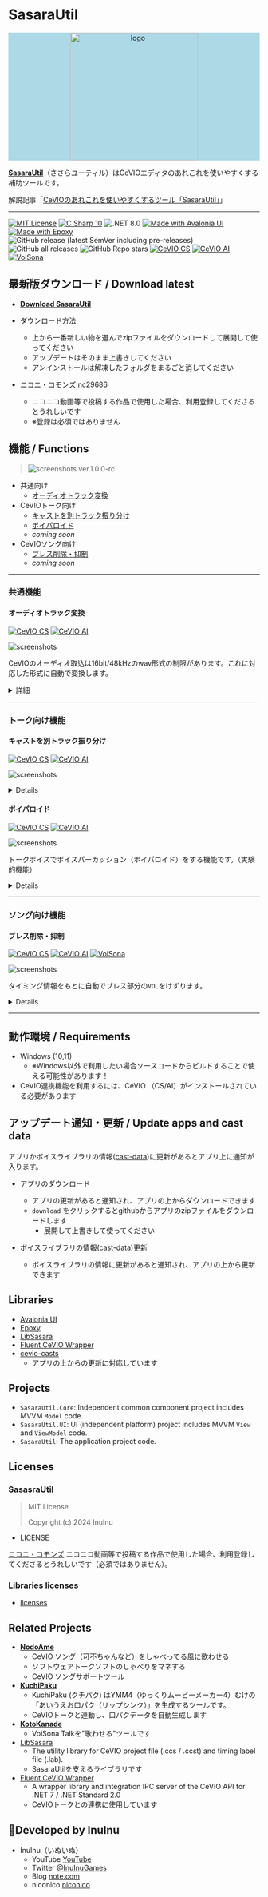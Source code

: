 # SasaraUtil

<p align="center" style="background-color:lightblue;">
	<img src="./SasaraUtil.UI/Assets/icon.ico" alt="logo" width="256" />
</p>

**[SasaraUtil](https://github.com/InuInu2022/SasaraUtil)**（ささらユーティル）はCeVIOエディタのあれこれを使いやすくする補助ツールです。

解説記事「[CeVIOのあれこれを使いやすくするツール「SasaraUtil」](https://note.com/inuinu_/n/nf55807cc0949)」

---

[![MIT License](http://img.shields.io/badge/license-MIT-blue.svg?style=flat)](LICENSE) [![C Sharp 10](https://img.shields.io/badge/C%20Sharp-10-4FC08D.svg?logo=csharp&style=flat)](https://learn.microsoft.com/ja-jp/dotnet/csharp/) ![.NET 8.0](https://img.shields.io/badge/%20.NET-8.0-blue.svg?logo=dotnet&style=flat) [![Made with Avalonia UI](https://img.shields.io/badge/Made_with-Avalonia_UI-blue.svg?logo=&style=flat)](https://avaloniaui.net/)  [![Made with Epoxy](https://img.shields.io/badge/Made_with-Epoxy-blue.svg?style=flat)](https://github.com/kekyo/Epoxy)
![GitHub release (latest SemVer including pre-releases)](https://img.shields.io/github/v/release/inuinu2022/sasarautil?include_prereleases&label=%F0%9F%9A%80release) ![GitHub all releases](https://img.shields.io/github/downloads/InuInu2022/SasaraUtil/total?color=green&label=%E2%AC%87%20downloads) ![GitHub Repo stars](https://img.shields.io/github/stars/InuInu2022/SasaraUtil?label=%E2%98%85&logo=github)
[![CeVIO CS](https://img.shields.io/badge/CeVIO_Creative_Studio-7.0-d08cbb.svg?logo=&style=flat)](https://cevio.jp/) [![CeVIO AI](https://img.shields.io/badge/CeVIO_AI-9.1-lightgray.svg?logo=&style=flat)](https://cevio.jp/) [![VoiSona](https://img.shields.io/badge/VoiSona-1.10-53abdb.svg?logo=&style=flat)](https://voisona.com/)

## 最新版ダウンロード / Download latest

- **[Download SasaraUtil](https://github.com/InuInu2022/SasaraUtil/releases/latest)**

- ダウンロード方法
  - 上から一番新しい物を選んでzipファイルをダウンロードして展開して使ってください
  - アップデートはそのまま上書きしてください
  - アンインストールは解凍したフォルダをまるごと消してください
- [ニコニ・コモンズ nc29686](https://commons.nicovideo.jp/material/nc296868)
  - ニコニコ動画等で投稿する作品で使用した場合、利用登録してくださるとうれしいです
  - ※登録は必須ではありません

## 機能 / Functions

> ![screenshots](./documents/screenshots/sasarautil.png)
> ver.1.0.0-rc

- 共通向け
  - [オーディオトラック変換](#オーディオトラック変換)
- CeVIOトーク向け
  - [キャストを別トラック振り分け](#キャストを別トラック振り分け)
  - [ボイパロイド](#ボイパロイド)
  - _coming soon_
- CeVIOソング向け
  - [ブレス削除・抑制](#ブレス削除抑制)
  - _coming soon_

---

### 共通機能

#### オーディオトラック変換

[![CeVIO CS](https://img.shields.io/badge/CeVIO_Creative_Studio-7.0-d08cbb.svg?logo=&style=flat)](https://cevio.jp/) [![CeVIO AI](https://img.shields.io/badge/CeVIO_AI-8.6-lightgray.svg?logo=&style=flat)](https://cevio.jp/)

![screenshots](./documents/screenshots/Common_AudioConverter.png)

CeVIOのオーディオ取込は16bit/48kHzのwav形式の制限があります。これに対応した形式に自動で変換します。

<details>
<summary>詳細</summary>

##### ファイル形式変換

SasaraUtilの「**オーディオトラック変換**」にファイルをドラッグ＆ドロップすると、対応している音声ファイルを自動で**16bit/48kHzのwav形式**に変換します。

動画ファイルも音声ファイルに変換できます。

- [対応形式](https://learn.microsoft.com/ja-jp/windows/win32/medfound/supported-media-formats-in-media-foundation?redirectedfrom=MSDN)
  - 音声ファイル (wav, mp3, aiff, etc...)
  - 動画ファイル（mp4, etc...）

複数ファイルの同時変換に対応しています。

「**Save**」ボタンを押すと、保存先を選ぶダイアログが開き、
変換されたファイルは、
`【元のファイル名】.16bit48khz.wav`
という名前で保存されます。

##### CeVIO取込機能

「**Send**」ボタンを押すことでCeVIOエディタにオーディオトラックとして変換済みの音声ファイルを自動で取り込みます。

- ※ 変換済みの音声ファイルは元のファイルの隣に作られます。
- ※ `.ccst` ファイルがCeVIOのエディタに関連付けられている必要があります
- ※この機能は1ファイルのみ対応です。

なお、オーディオの開始秒数は事前に設定できます。

</details>

---

### トーク向け機能

#### キャストを別トラック振り分け

[![CeVIO CS](https://img.shields.io/badge/CeVIO_Creative_Studio-7.0-d08cbb.svg?logo=&style=flat)](https://cevio.jp/) [![CeVIO AI](https://img.shields.io/badge/CeVIO_AI-8.6-lightgray.svg?logo=&style=flat)](https://cevio.jp/)

![screenshots](./documents/screenshots/Talk_CastSplitter.PNG)

<details>

通常、ひとつのトークトラックには複数のキャストが記録されます。

これをキャストごとに別々のトラックに振り分けようとすると手作業が大変ですが、この「**キャストを別トラック振り分け**」機能を使うと自動で振り分けられます。

|振り分け前|振り分け後|
|---------|---------|
|![screenshots](./documents/screenshots/Talk_CastSplitter_Before.png)|![after](./documents/screenshots/Talk_CastSplitter_After.png)|

※CeVIOのトラックは32トラックが最大のため、合計で32トラック以上になる場合は何が起きるかわかりません。。。

</details>

#### ボイパロイド

[![CeVIO CS](https://img.shields.io/badge/CeVIO_Creative_Studio-7.0-d08cbb.svg?logo=&style=flat)](https://cevio.jp/) [![CeVIO AI](https://img.shields.io/badge/CeVIO_AI-8.6-lightgray.svg?logo=&style=flat)](https://cevio.jp/)

![screenshots](./documents/screenshots/Talk_VocalPercussion.png)

トークボイスでボイスパーカッション（ボイパロイド）をする機能です。（実験的機能）

<details>

CeVIOのソングトラックのノートのデータを元に、トークトラックを生成し、ノートのタイミングに合わせてセリフを並べます。

- 歌わせるようではなく、**ボイスパーカッション用**です
- 1つのノートに対し、1つのトークの台詞を作成します
- 台詞はノートの歌詞を元につくられます。
  - 1ノート、日本語で200文字までOK（CeVIO AIの場合）
- 台詞の音程の中央値は元のノートに合うよう自動で調整されます
- 平坦なピッチにはなりません（現在はわざとそうしてます）
- 現在、発音の開始タイミングがノートの開始タイミングに合う様になっています。
  - 母音のタイミングではないのでやや遅れて聞こえる場合があります。

※大量のセリフが生成されるため、 **特にCeVIO AIで読み込むと非常に動作が重くなります**。 トラック毎に処理をすることをおすすめします。

CeVIOのソングエディタをお持ちでない場合や元の楽譜データがMIDI形式などccs/ccstでない場合は次の方法があります。

1. [Utaformatix](https://sdercolin.github.io/utaformatix3/)でCeVIOのソング形式に変換する
   - midiやust等がある場合はこちらがオススメです
   - ただし、1ノートに複数歌詞を入れられないソフトが多いためボイパ向けではありません
2. 無料の[VoiSona](https://voisona.com/)で打ち込んでccs/ccst形式でエクスポートする
   - VoiSonaはCeVIOソングの姉妹ソフトで、エディタと標準音源が無料です

- 関連ソフト: **[KotoKanade](https://github.com/InuInu2022/KotoKanade)**
  - VoiSona Talkを"歌わせる"ツールです

</details>

---

### ソング向け機能

#### ブレス削除・抑制

[![CeVIO CS](https://img.shields.io/badge/CeVIO_Creative_Studio-7.0-d08cbb.svg?logo=&style=flat)](https://cevio.jp/) [![CeVIO AI](https://img.shields.io/badge/CeVIO_AI-8.6-lightgray.svg?logo=&style=flat)](https://cevio.jp/) [![VoiSona](https://img.shields.io/badge/VoiSona-1.7-53abdb.svg?logo=&style=flat)](https://voisona.com/)

![screenshots](./documents/screenshots/Song_BreathSuppressor.png)

タイミング情報をもとに自動でブレス部分の`VOL`をけずります。

<details>

#### ブレス消去

タイミング情報をもとに自動でブレス部分の`VOL`をけずります。すでに調整済みのデータでも対応しています（ブレス部分の`VOL`だけが削られます）。

|ブレス消去前|ブレス消去後|
|-----------|-----------|
|![screenshots](./documents/screenshots/Song_BreathSuppressor_Before.png)|![after](./documents/screenshots/Song_BreathSuppressor_After.png)|

CeVIOトラックファイル (`.ccst`) とタイミング情報ファイル (`.lab`) を一緒にドラッグ＆ドロップしてください。トラックファイルだけでも同じ名前のタイミング情報があれば自動で読み取ります。

※ブレスを復活させたい場合は、`VOL`の線を消しゴムで消せば戻ります。最初に一括で消して、ブレスを入れたいところで復活させる…といった使い方を想定しています。

※ブレス部分は「無声」の部分。休符の範囲ではありません。

##### 「ブレス部分の調声データそのまま」オプション

このオプションを有効にすると、ブレス部分に調声済みVOLのデータがある場合は消さず、何も調声していない所だけVOLを削ります。

|調声データ消す|調声データそのまま|
|-------------|----------------|
|![screenshots](./documents/screenshots/Song_BreathSuppressor_After.png)|![after](./documents/screenshots/Song_BreathSuppressor_AfterOptionKeep.png)|

ちょっとだけ手で調整しちゃったけど、あとは一括でブレス消したい、みたいな時に使ってください。

#### ブレス抑制

※音量を抑える抑制機能は将来的に実装予定

</details>

---

## 動作環境 / Requirements

- Windows (10,11)
  - ※Windows以外で利用したい場合ソースコードからビルドすることで使える可能性があります！
- CeVIO連携機能を利用するには、CeVIO （CS/AI）がインストールされている必要があります

## アップデート通知・更新 / Update apps and cast data

アプリかボイスライブラリの情報([cast-data](https://github.com/InuInu2022/cevio-casts))に更新があるとアプリ上に通知が入ります。

- アプリのダウンロード
  - アプリの更新があると通知され、アプリの上からダウンロードできます
  - `download` をクリックするとgithubからアプリのzipファイルをダウンロードします
    - 展開して上書きして使ってください

- ボイスライブラリの情報([cast-data](https://github.com/InuInu2022/cevio-casts))更新
  - ボイスライブラリの情報に更新があると通知され、アプリの上から更新できます

## Libraries

- [Avalonia UI](https://avaloniaui.net/)
- [Epoxy](https://github.com/kekyo/Epoxy)
- [LibSasara](https://github.com/InuInu2022/LibSasara)
- [Fluent CeVIO Wrapper](https://github.com/InuInu2022/FluentCeVIOWrapper)
- [cevio-casts](https://github.com/InuInu2022/cevio-casts)
  - アプリの上からの更新に対応しています

## Projects

* `SasaraUtil.Core`: Independent common component project includes MVVM `Model` code.
* `SasaraUtil.UI`: UI (independent platform) project includes MVVM `View` and `ViewModel` code.
* `SasaraUtil`: The application project code.

## Licenses

### SasasraUtil

>MIT License
>
>Copyright (c) 2024 InuInu

- [LICENSE](LICENSE)

[ニコニ・コモンズ](https://commons.nicovideo.jp/material/nc296868)
ニコニコ動画等で投稿する作品で使用した場合、利用登録してくださるとうれしいです（必須ではありません）。

### Libraries licenses

- [licenses](./licenses/)

## Related Projects

- **[NodoAme](https://inuinu2022.github.io/NodoAme.Home/)**
  - CeVIO ソング（可不ちゃんなど）をしゃべってる風に歌わせる
  - ソフトウェアトークソフトのしゃべりをマネする
  - CeVIO ソングサポートツール
- **[KuchiPaku](https://github.com/InuInu2022/KuchiPaku)**
  - KuchiPaku (クチパク) はYMM4（ゆっくりムービーメーカー4）むけの「あいうえお口パク（リップシンク）」を生成するツールです。
  - CeVIOトークと連動し、口パクデータを自動生成します
- **[KotoKanade](https://github.com/InuInu2022/KotoKanade)**
  - VoiSona Talkを"歌わせる"ツールです
- [LibSasara](https://github.com/InuInu2022/LibSasara)
  - The utility library for CeVIO project file (.ccs / .ccst) and timing label file (.lab).
  - SasaraUtilを支えるライブラリです
- [Fluent CeVIO Wrapper](https://github.com/InuInu2022/FluentCeVIOWrapper)
  - A wrapper library and integration IPC server of the CeVIO API for .NET 7 / .NET Standard 2.0
  - CeVIOトークとの連携に使用しています

## 🐶Developed by InuInu

- InuInu（いぬいぬ）
  - YouTube [YouTube](https://bit.ly/InuInuMusic)
  - Twitter [@InuInuGames](https://twitter.com/InuInuGames)
  - Blog [note.com](https://note.com/inuinu_)
  - niconico [niconico](https://nico.ms/user/98013232)
